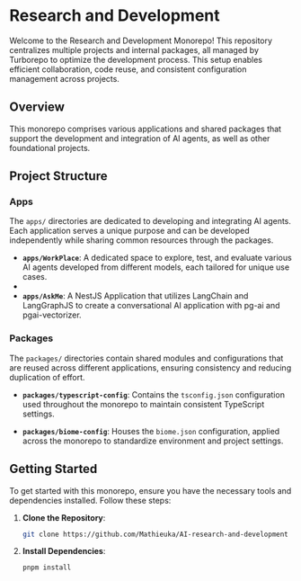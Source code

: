 # Research and Development

Welcome to the Research and Development Monorepo! This repository centralizes multiple projects and internal packages, all managed by Turborepo to optimize the development process. This setup enables efficient collaboration, code reuse, and consistent configuration management across projects.

## Overview

This monorepo comprises various applications and shared packages that support the development and integration of AI agents, as well as other foundational projects.

## Project Structure

### Apps

The `apps/` directories are dedicated to developing and integrating AI agents. Each application serves a unique purpose and can be developed independently while sharing common resources through the packages.

- **`apps/WorkPlace`**: A dedicated space to explore, test, and evaluate various AI agents developed from different models, each tailored for unique use cases.
- 
- **`apps/AskMe`**: A NestJS Application that utilizes LangChain and LangGraphJS to create a conversational AI application with pg-ai and pgai-vectorizer.

### Packages

The `packages/` directories contain shared modules and configurations that are reused across different applications, ensuring consistency and reducing duplication of effort.

- **`packages/typescript-config`**: Contains the `tsconfig.json` configuration used throughout the monorepo to maintain consistent TypeScript settings.

- **`packages/biome-config`**: Houses the `biome.json` configuration, applied across the monorepo to standardize environment and project settings.

## Getting Started

To get started with this monorepo, ensure you have the necessary tools and dependencies installed. Follow these steps:

1. **Clone the Repository**:
   ```bash
   git clone https://github.com/Mathieuka/AI-research-and-development

2. **Install Dependencies**:
   ```bash
   pnpm install

